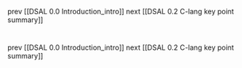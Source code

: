 prev [[DSAL 0.0 Introduction_intro]]
next [[DSAL 0.2 C-lang key point summary]]

#





prev [[DSAL 0.0 Introduction_intro]]
next [[DSAL 0.2 C-lang key point summary]]
